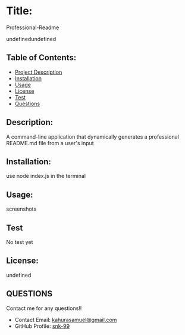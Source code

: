 # Title:
  Professional-Readme
  
  undefinedundefined

  ## Table of Contents: 
  * [Project Description](#description)
  * [Installation](#installation)
  * [Usage](#usage)
  * [License](#license)
  * [Test](#test)
  * [Questions](#questions)
  
  ## Description:
  A command-line application that dynamically generates a professional README.md file from a user's input 
  ## Installation:
  use node index.js in the terminal
  ## Usage:
   screenshots
  ## Test
  No test yet
  ## License:
  undefined
  
  ## QUESTIONS
  Contact me for any questions!!
  * Contact Email: kahurasamuel@gmail.com
  * GitHub Profile: [snk-99](https://github.com/snk-99snk-99)

  
